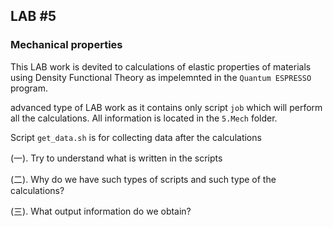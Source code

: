 ## **LAB #5**
### **Mechanical properties**

This LAB work is devited to calculations of elastic properties of materials using Density Functional Theory as impelemnted in the `Quantum ESPRESSO` program.

advanced type of LAB work as it contains only script `job` which will perform all the calculations. All information is located in the `5.Mech` folder.

Script `get_data.sh` is for collecting data after the calculations

(一). Try to understand what is written in the scripts

(二). Why do we have such types of scripts and such type of the calculations?

(三). What output information do we obtain?
